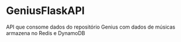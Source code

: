 # GeniusFlaskAPI
API que consome dados do repositório Genius com dados de músicas armazena no Redis e DynamoDB
